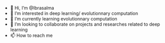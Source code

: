 - 👋 Hi, I’m @Ibrasalma
- 👀 I’m interested in deep learning/ evolutionnary computation
- 🌱 I’m currently learning evolutionnary computation
- 💞️ I’m looking to collaborate on projects and researches related to deep learning
- 📫 How to reach me 

<!---
Ibrasalma/Ibrasalma is a ✨ special ✨ repository because its `README.md` (this file) appears on your GitHub profile.
You can click the Preview link to take a look at your changes.
--->
